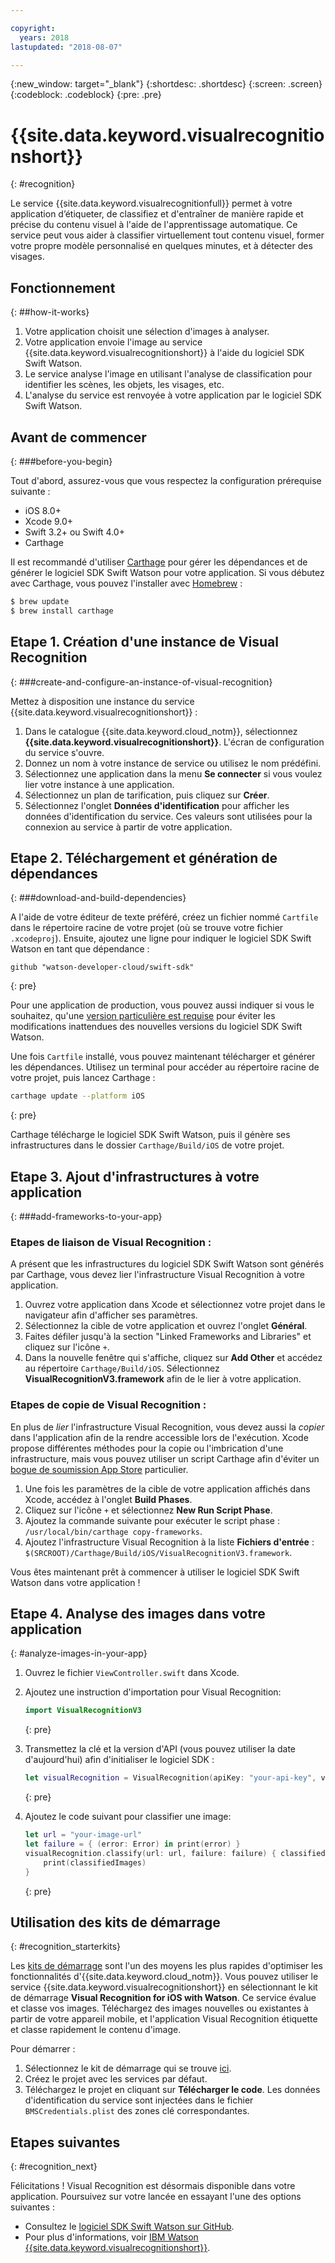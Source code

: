 ```yaml
---

copyright:
  years: 2018
lastupdated: "2018-08-07"

---
```

{:new_window: target="_blank"}
{:shortdesc: .shortdesc}
{:screen: .screen}
{:codeblock: .codeblock}
{:pre: .pre}

# {{site.data.keyword.visualrecognitionshort}}
{: #recognition}

Le service {{site.data.keyword.visualrecognitionfull}} permet à votre application d’étiqueter, de classifiez et d'entraîner de manière rapide et précise du contenu visuel à l'aide de l'apprentissage automatique. Ce service peut vous aider à classifier virtuellement tout contenu visuel, former votre propre modèle personnalisé en quelques minutes, et à détecter des visages.

## Fonctionnement
{: ##how-it-works}

1. Votre application choisit une sélection d'images à analyser.
2. Votre application envoie l'image au service {{site.data.keyword.visualrecognitionshort}} à l'aide du logiciel SDK Swift Watson.
3. Le service analyse l'image en utilisant l'analyse de classification pour identifier les scènes, les objets, les visages, etc.
4. L'analyse du service est renvoyée à votre application par le logiciel SDK Swift Watson.

## Avant de commencer
{: ###before-you-begin}

Tout d'abord, assurez-vous que vous respectez la configuration prérequise suivante :
<ul>
  <li>iOS 8.0+</li>
  <li>Xcode 9.0+</li>
  <li>Swift 3.2+ ou Swift 4.0+</li>
  <li>Carthage</li>
</ul>

Il est recommandé d'utiliser [Carthage](https://github.com/Carthage/Carthage) pour gérer les dépendances et de générer le logiciel SDK Swift Watson pour votre application. Si vous débutez avec Carthage, vous pouvez l'installer avec [Homebrew](http://brew.sh/) :

```bash
$ brew update
$ brew install carthage
```

## Etape 1. Création d'une instance de Visual Recognition
{: ###create-and-configure-an-instance-of-visual-recognition}

Mettez à disposition une instance du service {{site.data.keyword.visualrecognitionshort}} :

1. Dans le catalogue {{site.data.keyword.cloud_notm}}, sélectionnez **{{site.data.keyword.visualrecognitionshort}}**. L'écran de configuration du service s'ouvre.
2. Donnez un nom à votre instance de service ou utilisez le nom prédéfini.
3. Sélectionnez une application dans la menu **Se connecter** si vous voulez lier votre instance à une application.
4. Sélectionnez un plan de tarification, puis cliquez sur **Créer**.
5. Sélectionnez l'onglet **Données d'identification** pour afficher les données d'identification du service. Ces valeurs sont utilisées pour la connexion au service à partir de votre application.

## Etape 2. Téléchargement et génération de dépendances
{: ###download-and-build-dependencies}

A l'aide de votre éditeur de texte préféré, créez un fichier nommé `Cartfile` dans le répertoire racine de votre projet (où se trouve votre fichier `.xcodeproj`). Ensuite, ajoutez une ligne pour indiquer le logiciel SDK Swift Watson en tant que dépendance :
```
github "watson-developer-cloud/swift-sdk"
```
{: pre}

Pour une application de production, vous pouvez aussi indiquer si vous le souhaitez, qu'une [version particulière est requise](https://github.com/Carthage/Carthage/blob/master/Documentation/Artifacts.md#version-requirement) pour éviter les modifications inattendues des nouvelles versions du logiciel SDK Swift Watson.

Une fois `Cartfile` installé, vous pouvez maintenant télécharger et générer les dépendances. Utilisez un terminal pour accéder au répertoire racine de votre projet, puis lancez Carthage :

```bash
carthage update --platform iOS
```
{: pre}

Carthage télécharge le logiciel SDK Swift Watson, puis il génère ses infrastructures dans le dossier `Carthage/Build/iOS` de votre projet.

## Etape 3. Ajout d'infrastructures à votre application
{: ###add-frameworks-to-your-app}

### Etapes de liaison de Visual Recognition :

A présent que les infrastructures du logiciel SDK Swift Watson sont générés par Carthage, vous devez lier l'infrastructure Visual Recognition à votre application.

1. Ouvrez votre application dans Xcode et sélectionnez votre projet dans le navigateur afin d'afficher ses paramètres.
2. Sélectionnez la cible de votre application et ouvrez l'onglet **Général**.
3. Faites défiler jusqu'à la section "Linked Frameworks and Libraries" et cliquez sur l'icône `+`.
4. Dans la nouvelle fenêtre qui s'affiche, cliquez sur **Add Other** et accédez au répertoire `Carthage/Build/iOS`. Sélectionnez **VisualRecognitionV3.framework** afin de le lier à votre application.

### Etapes de copie de Visual Recognition :

En plus de _lier_ l'infrastructure Visual Recognition, vous devez aussi la _copier_ dans l'application afin de la rendre accessible lors de l'exécution. Xcode propose différentes méthodes pour la copie ou l'imbrication d'une infrastructure, mais vous pouvez utiliser un script Carthage afin d'éviter un [bogue de soumission App Store](http://www.openradar.me/radar?id=6409498411401216) particulier.

1. Une fois les paramètres de la cible de votre application affichés dans Xcode, accédez à l'onglet **Build Phases**.
2. Cliquez sur l'icône `+` et sélectionnez **New Run Script Phase**.
3. Ajoutez la commande suivante pour exécuter le script phase : `/usr/local/bin/carthage copy-frameworks`.
4. Ajoutez l'infrastructure Visual Recognition à la liste **Fichiers d'entrée** : `$(SRCROOT)/Carthage/Build/iOS/VisualRecognitionV3.framework`.

Vous êtes maintenant prêt à commencer à utiliser le logiciel SDK Swift Watson dans votre application !

## Etape 4. Analyse des images dans votre application
{: #analyze-images-in-your-app}

1. Ouvrez le fichier `ViewController.swift` dans Xcode.

1. Ajoutez une instruction d'importation pour Visual Recognition:
    ```swift
    import VisualRecognitionV3
    ```
    {: pre}

1. Transmettez la clé et la version d'API (vous pouvez utiliser la date d'aujourd'hui) afin d'initialiser le logiciel SDK :
    ```swift
    let visualRecognition = VisualRecognition(apiKey: "your-api-key", version: "yyyy-mm-dd")
    ```
    {: pre}

1. Ajoutez le code suivant pour classifier une image:
    ```swift
    let url = "your-image-url"
    let failure = { (error: Error) in print(error) }
    visualRecognition.classify(url: url, failure: failure) { classifiedImages in
        print(classifiedImages)
    }
    ```
    {: pre}

## Utilisation des kits de démarrage
{: #recognition_starterkits}

Les [kits de démarrage](https://console.bluemix.net/developer/appledevelopment/starter-kits) sont l'un des moyens les plus rapides d'optimiser les fonctionnalités d'{{site.data.keyword.cloud_notm}}. Vous pouvez utiliser le service {{site.data.keyword.visualrecognitionshort}} en sélectionnant le kit de démarrage **Visual Recognition for iOS with Watson**. Ce service évalue et classe vos images. Téléchargez des images nouvelles ou existantes à partir de votre appareil mobile, et l'application Visual Recognition étiquette et classe rapidement le contenu d'image.

Pour démarrer :
1. Sélectionnez le kit de démarrage qui se trouve [ici](https://console.bluemix.net/developer/appledevelopment/starter-kits/visual-recognition-for-ios-with-watson).
2. Créez le projet avec les services par défaut.
3. Téléchargez le projet en cliquant sur **Télécharger le code**. Les données d'identification du service sont injectées dans le fichier `BMSCredentials.plist` des zones clé correspondantes.

## Etapes suivantes
{: #recognition_next}

Félicitations ! Visual Recognition est désormais disponible dans votre application. Poursuivez sur votre lancée en essayant l'une des options suivantes :
* Consultez le [logiciel SDK Swift Watson sur GitHub](https://github.com/watson-developer-cloud/swift-sdk).
* Pour plus d'informations, voir [IBM Watson {{site.data.keyword.visualrecognitionshort}}](https://www.ibm.com/watson/services/visual-recognition/).

